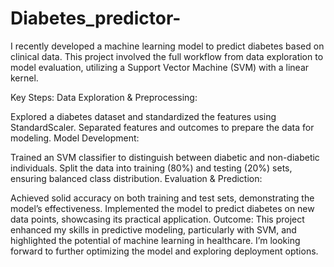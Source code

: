 # Diabetes_predictor-

I recently developed a machine learning model to predict diabetes based on clinical data. This project involved the full workflow from data exploration to model evaluation, utilizing a Support Vector Machine (SVM) with a linear kernel.

Key Steps:
Data Exploration & Preprocessing:

Explored a diabetes dataset and standardized the features using StandardScaler.
Separated features and outcomes to prepare the data for modeling.
Model Development:

Trained an SVM classifier to distinguish between diabetic and non-diabetic individuals.
Split the data into training (80%) and testing (20%) sets, ensuring balanced class distribution.
Evaluation & Prediction:

Achieved solid accuracy on both training and test sets, demonstrating the model’s effectiveness.
Implemented the model to predict diabetes on new data points, showcasing its practical application.
Outcome:
This project enhanced my skills in predictive modeling, particularly with SVM, and highlighted the potential of machine learning in healthcare. I’m looking forward to further optimizing the model and exploring deployment options.
